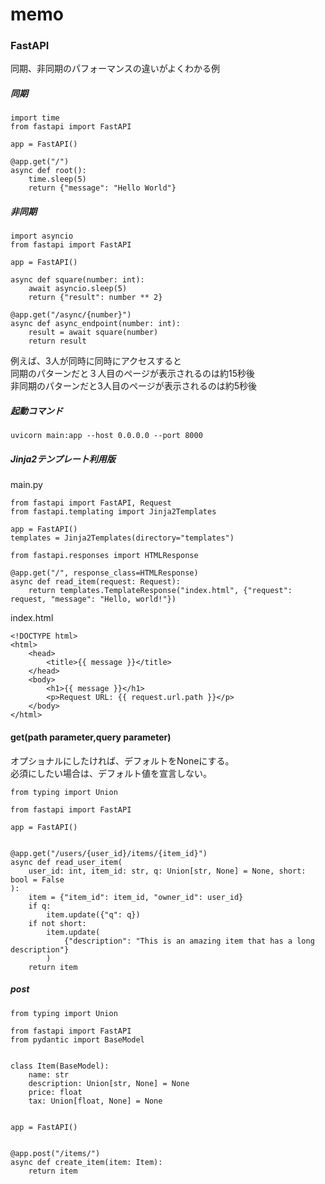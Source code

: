 # memo

### FastAPI

同期、非同期のパフォーマンスの違いがよくわかる例  
##### 同期  
```
import time
from fastapi import FastAPI

app = FastAPI()

@app.get("/")
async def root():
    time.sleep(5)
    return {"message": "Hello World"}
```
##### 非同期  
```
import asyncio
from fastapi import FastAPI

app = FastAPI()

async def square(number: int):
    await asyncio.sleep(5)
    return {"result": number ** 2}

@app.get("/async/{number}")
async def async_endpoint(number: int):
    result = await square(number)
    return result
```

例えば、3人が同時に同時にアクセスすると  
同期のパターンだと３人目のページが表示されるのは約15秒後  
非同期のパターンだと3人目のページが表示されるのは約5秒後  

##### 起動コマンド
```
uvicorn main:app --host 0.0.0.0 --port 8000
```

##### Jinja2テンプレート利用版
main.py
```
from fastapi import FastAPI, Request
from fastapi.templating import Jinja2Templates

app = FastAPI()
templates = Jinja2Templates(directory="templates")

from fastapi.responses import HTMLResponse

@app.get("/", response_class=HTMLResponse)
async def read_item(request: Request):
    return templates.TemplateResponse("index.html", {"request": request, "message": "Hello, world!"})
```

index.html
```
<!DOCTYPE html>
<html>
    <head>
        <title>{{ message }}</title>
    </head>
    <body>
        <h1>{{ message }}</h1>
        <p>Request URL: {{ request.url.path }}</p>
    </body>
</html>
```

#### get(path parameter,query parameter)
オプショナルにしたければ、デフォルトをNoneにする。  
必須にしたい場合は、デフォルト値を宣言しない。
```
from typing import Union

from fastapi import FastAPI

app = FastAPI()


@app.get("/users/{user_id}/items/{item_id}")
async def read_user_item(
    user_id: int, item_id: str, q: Union[str, None] = None, short: bool = False
):
    item = {"item_id": item_id, "owner_id": user_id}
    if q:
        item.update({"q": q})
    if not short:
        item.update(
            {"description": "This is an amazing item that has a long description"}
        )
    return item
```

##### post
```
from typing import Union

from fastapi import FastAPI
from pydantic import BaseModel


class Item(BaseModel):
    name: str
    description: Union[str, None] = None
    price: float
    tax: Union[float, None] = None


app = FastAPI()


@app.post("/items/")
async def create_item(item: Item):
    return item
```



